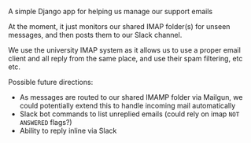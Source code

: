 A simple Django app for helping us manage our support emails

At the moment, it just monitors our shared IMAP folder(s) for unseen
messages, and then posts them to our Slack channel.

We use the university IMAP system as it allows us to use a proper
email client and all reply from the same place, and use their spam
filtering, etc etc.

Possible future directions:

* As messages are routed to our shared IMAMP folder via Mailgun, we
  could potentially extend this to handle incoming mail automatically
* Slack bot commands to list unreplied emails (could rely on imap `NOT
  ANSWERED` flags?)
* Ability to reply inline via Slack
